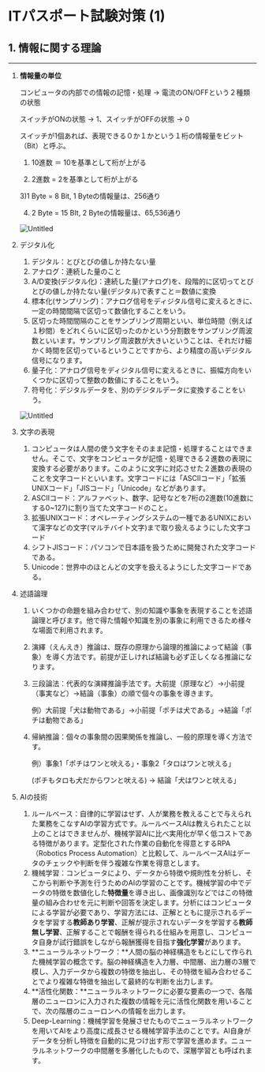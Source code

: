 # ITパスポート試験対策 (1)

## 1. 情報に関する理論

---

1. **情報量の単位**

    コンピュータの内部での情報の記憶・処理 → 電流のON/OFFという２種類の状態

    スイッチがONの状態 → 1、スイッチがOFFの状態 → 0

    スイッチが1個あれば、表現できる０か１かという１桁の情報量をビット（Bit）と呼ぶ。

    1) 10進数 ＝ 10を基準として桁が上がる

    2) 2進数 = 2を基準として桁が上がる

    3)1 Byte = 8 Bit, 1 Byteの情報量は、256通り

    4) 2 Byte = 15 BIt, 2 Byteの情報量は、65,536通り

    ![Untitled](IT%E3%83%8F%E3%82%9A%E3%82%B9%E3%83%9B%E3%82%9A%E3%83%BC%E3%83%88%E8%A9%A6%E9%A8%93%E5%AF%BE%E7%AD%96%20(1)%20244371f38e214fd988e5c77268b0477b/Untitled.png)

2. デジタル化
    1. デジタル：とびとびの値しか持たない量
    2. アナログ：連続した量のこと
    3. A/D変換(デジタル化)：連続した量(アナログ)を、段階的に区切ってとびとびの値しか持たない量(デジタル)で表すこと＝数値に変換
    4. 標本化(サンプリング)：アナログ信号をディジタル信号に変えるときに、一定の時間間隔で区切って数値化することをいう。
    5. 区切った時間間隔のことをサンプリング周期といい、単位時間（例えば１秒間）をどれくらいに区切ったのかという分割数をサンプリング周波数といいます。サンプリング周波数が大きいということは、それだけ細かく時間を区切っているということですから、より精度の高いデジタル信号になります。
    6. 量子化：アナログ信号をディジタル信号に変えるときに、振幅方向をいくつかに区切って整数の数値にすることをいう。
    7. 符号化：デジタルデータを、別のデジタルデータに変換することをいう。

    ![Untitled](IT%E3%83%8F%E3%82%9A%E3%82%B9%E3%83%9B%E3%82%9A%E3%83%BC%E3%83%88%E8%A9%A6%E9%A8%93%E5%AF%BE%E7%AD%96%20(1)%20244371f38e214fd988e5c77268b0477b/Untitled%201.png)

3. 文字の表現
    1. コンピュータは人間の使う文字をそのまま記憶・処理することはできません。そこで、文字をコンピュータが記憶・処理できる２進数の表現に変換する必要があります。このように文字に対応させた２進数の表現のことを文字コードといいます。文字コードには「ASCIIコード」「拡張UNIXコード」「JISコード」「Unicode」などがあります。
    2. ASCIIコード：アルファベット、数字、記号などを7桁の2進数(10進数にする0~127)に割り当てた文字コードのこと。
    3. 拡張UNIXコード：オペレーティングシステムの一種であるUNIXにおいて漢字などの文字(マルチバイト文字)まで取り扱えるようにした文字コード
    4. シフトJISコード：パソコンで日本語を扱うために開発された文字コードである。
    5. Unicode：世界中のほとんどの文字を扱えるようにした文字コードである。

4. 述語論理
    1. いくつかの命題を組み合わせて、別の知識や事象を表現することを述語論理と呼びます。他で得た情報や知識を別の事象に利用できるため様々な場面で利用されます。
    2. 演繹（えんえき）推論は、既存の原理から論理的推論によって結論（事象）を導く方法です。前提が正しければ結論も必ず正しくなる推論になります。
    3. 三段論法：代表的な演繹推論手法です。大前提（原理など）→小前提（事実など）→結論（事象）の順で個々の事象を導きます。

        例）大前提「犬は動物である」→小前提「ポチは犬である」→結論「ポチは動物である」

    4. 帰納推論：個々の事象間の因果関係を推論し、一般的原理を導く方法です。

        例）事象1「ポチはワンと吠える」・事象2「タロはワンと吠える」

        (ポチもタロも犬だからワンと吠える) → 結論「犬はワンと吠える」

5. AIの技術
    1. ルールベース：自律的に学習はせず、人が業務を教えることで与えられた業務をこなすAIの学習方式です。ルールベースAIは教えられたこと以上のことはできませんが、機械学習AIに比べ実用化が早く低コストである特徴があります。定型化された作業の自動化を得意とするRPA（Robotics Process Automation）と比較して、ルールベースAIはデータのチェックや判断を伴う複雑な作業を得意とします。
    2. 機械学習：コンピュータにより、データから特徴や規則性を分析し、そこから判断や予測を行うためのAIの学習のことです。機械学習の中でデータの特徴を数値化した**特徴量**を導き出し、画像識別などではこの特徴量の組み合わせを元に判断や回答を決定します。分析にはコンピュータによる学習が必要であり、学習方法には、正解とともに提示されるデータを学習する**教師あり学習**、正解が提示されないデータを学習する**教師無し学習**、正解することで報酬を得られる仕組みを用意し、コンピュータ自身が試行錯誤をしながら報酬獲得を目指す**強化学習**があります。
    3. **ニューラルネットワーク：**人間の脳の神経構造をもとにして作られた機械学習の概念です。脳の神経構造を入力層、中間層、出力層の3層で模し、入力データから複数の特徴を抽出し、その特徴を組み合わせることでより複雑な特徴を抽出して最終的な判断を出力します。
    4. **活性化関数：**ニューラルネットワークに必要な要素の一つで、各階層のニューロンに入力された複数の情報を元に活性化関数を用いることで、次の階層のニューロンへの情報を出力します。
    5. Deep-Learning：機械学習を発展させたものでニューラルネットワークを用いてAIをより高度に成長させる機械学習手法のことです。AI自身がデータを分析し特徴を自動的に見つけ出す形で学習を進めます。ニューラルネットワークの中間層を多層化したもので、深層学習とも呼ばれます。